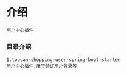 # 介绍
    用户中心插件
    
### 目录介绍
    
    1.toucan-shopping-user-spring-boot-starter
    用户中心插件,用于验证用户登录等